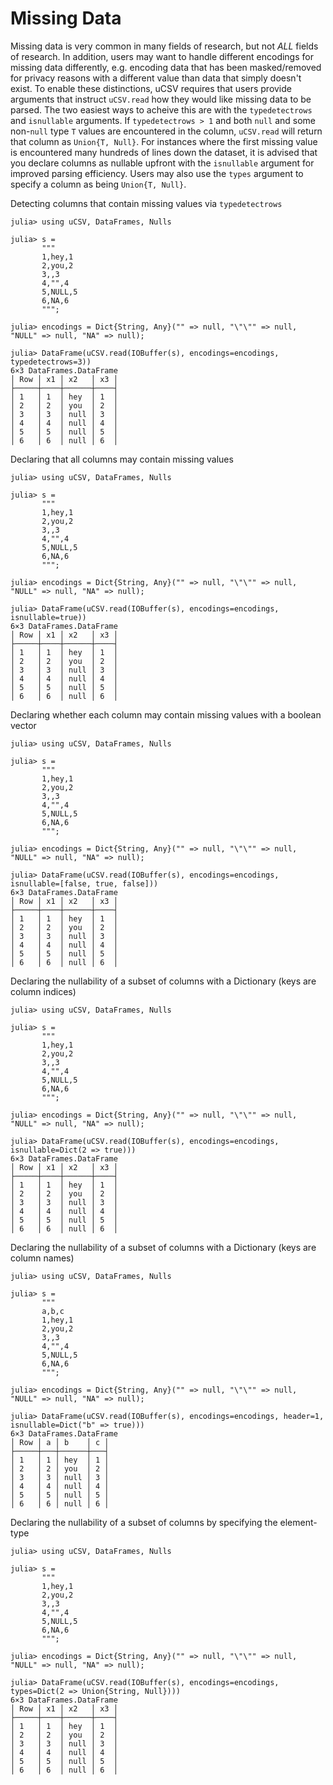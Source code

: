 # Missing Data

Missing data is very common in many fields of research, but not *ALL* fields of research. In addition, users may want to handle different encodings for missing data differently, e.g. encoding data that has been masked/removed for privacy reasons with a different value than data that simply doesn't exist. To enable these distinctions, uCSV requires that users provide arguments that instruct `uCSV.read` how they would like missing data to be parsed. The two easiest ways to acheive this are with the `typedetectrows` and `isnullable` arguments. If `typedetectrows > 1` and both `null` and some non-`null` type `T` values are encountered in the column, `uCSV.read` will return that column as `Union{T, Null}`. For instances where the first missing value is encountered many hundreds of lines down the dataset, it is advised that you declare columns as nullable upfront with the `isnullable` argument for improved parsing efficiency. Users may also use the `types` argument to specify a column as being `Union{T, Null}`.

Detecting columns that contain missing values via `typedetectrows`
```jldoctest
julia> using uCSV, DataFrames, Nulls

julia> s =
       """
       1,hey,1
       2,you,2
       3,,3
       4,"",4
       5,NULL,5
       6,NA,6
       """;

julia> encodings = Dict{String, Any}("" => null, "\"\"" => null, "NULL" => null, "NA" => null);

julia> DataFrame(uCSV.read(IOBuffer(s), encodings=encodings, typedetectrows=3))
6×3 DataFrames.DataFrame
│ Row │ x1 │ x2   │ x3 │
├─────┼────┼──────┼────┤
│ 1   │ 1  │ hey  │ 1  │
│ 2   │ 2  │ you  │ 2  │
│ 3   │ 3  │ null │ 3  │
│ 4   │ 4  │ null │ 4  │
│ 5   │ 5  │ null │ 5  │
│ 6   │ 6  │ null │ 6  │

```

Declaring that all columns may contain missing values
```jldoctest
julia> using uCSV, DataFrames, Nulls

julia> s =
       """
       1,hey,1
       2,you,2
       3,,3
       4,"",4
       5,NULL,5
       6,NA,6
       """;

julia> encodings = Dict{String, Any}("" => null, "\"\"" => null, "NULL" => null, "NA" => null);

julia> DataFrame(uCSV.read(IOBuffer(s), encodings=encodings, isnullable=true))
6×3 DataFrames.DataFrame
│ Row │ x1 │ x2   │ x3 │
├─────┼────┼──────┼────┤
│ 1   │ 1  │ hey  │ 1  │
│ 2   │ 2  │ you  │ 2  │
│ 3   │ 3  │ null │ 3  │
│ 4   │ 4  │ null │ 4  │
│ 5   │ 5  │ null │ 5  │
│ 6   │ 6  │ null │ 6  │

```

Declaring whether each column may contain missing values with a boolean vector
```jldoctest
julia> using uCSV, DataFrames, Nulls

julia> s =
       """
       1,hey,1
       2,you,2
       3,,3
       4,"",4
       5,NULL,5
       6,NA,6
       """;

julia> encodings = Dict{String, Any}("" => null, "\"\"" => null, "NULL" => null, "NA" => null);

julia> DataFrame(uCSV.read(IOBuffer(s), encodings=encodings, isnullable=[false, true, false]))
6×3 DataFrames.DataFrame
│ Row │ x1 │ x2   │ x3 │
├─────┼────┼──────┼────┤
│ 1   │ 1  │ hey  │ 1  │
│ 2   │ 2  │ you  │ 2  │
│ 3   │ 3  │ null │ 3  │
│ 4   │ 4  │ null │ 4  │
│ 5   │ 5  │ null │ 5  │
│ 6   │ 6  │ null │ 6  │

```

Declaring the nullability of a subset of columns with a Dictionary (keys are column indices)
```jldoctest
julia> using uCSV, DataFrames, Nulls

julia> s =
       """
       1,hey,1
       2,you,2
       3,,3
       4,"",4
       5,NULL,5
       6,NA,6
       """;

julia> encodings = Dict{String, Any}("" => null, "\"\"" => null, "NULL" => null, "NA" => null);

julia> DataFrame(uCSV.read(IOBuffer(s), encodings=encodings, isnullable=Dict(2 => true)))
6×3 DataFrames.DataFrame
│ Row │ x1 │ x2   │ x3 │
├─────┼────┼──────┼────┤
│ 1   │ 1  │ hey  │ 1  │
│ 2   │ 2  │ you  │ 2  │
│ 3   │ 3  │ null │ 3  │
│ 4   │ 4  │ null │ 4  │
│ 5   │ 5  │ null │ 5  │
│ 6   │ 6  │ null │ 6  │

```

Declaring the nullability of a subset of columns with a Dictionary (keys are column names)
```jldoctest
julia> using uCSV, DataFrames, Nulls

julia> s =
       """
       a,b,c
       1,hey,1
       2,you,2
       3,,3
       4,"",4
       5,NULL,5
       6,NA,6
       """;

julia> encodings = Dict{String, Any}("" => null, "\"\"" => null, "NULL" => null, "NA" => null);

julia> DataFrame(uCSV.read(IOBuffer(s), encodings=encodings, header=1, isnullable=Dict("b" => true)))
6×3 DataFrames.DataFrame
│ Row │ a │ b    │ c │
├─────┼───┼──────┼───┤
│ 1   │ 1 │ hey  │ 1 │
│ 2   │ 2 │ you  │ 2 │
│ 3   │ 3 │ null │ 3 │
│ 4   │ 4 │ null │ 4 │
│ 5   │ 5 │ null │ 5 │
│ 6   │ 6 │ null │ 6 │

```

Declaring the nullability of a subset of columns by specifying the element-type
```jldoctest
julia> using uCSV, DataFrames, Nulls

julia> s =
       """
       1,hey,1
       2,you,2
       3,,3
       4,"",4
       5,NULL,5
       6,NA,6
       """;

julia> encodings = Dict{String, Any}("" => null, "\"\"" => null, "NULL" => null, "NA" => null);

julia> DataFrame(uCSV.read(IOBuffer(s), encodings=encodings, types=Dict(2 => Union{String, Null})))
6×3 DataFrames.DataFrame
│ Row │ x1 │ x2   │ x3 │
├─────┼────┼──────┼────┤
│ 1   │ 1  │ hey  │ 1  │
│ 2   │ 2  │ you  │ 2  │
│ 3   │ 3  │ null │ 3  │
│ 4   │ 4  │ null │ 4  │
│ 5   │ 5  │ null │ 5  │
│ 6   │ 6  │ null │ 6  │

```

